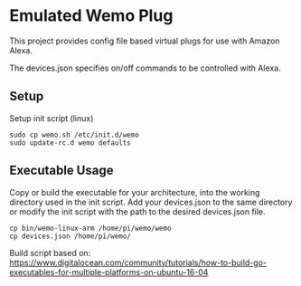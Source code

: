 # Emulated Wemo Plug

This project provides config file based virtual plugs for use with Amazon Alexa.

The devices.json specifies on/off commands to be controlled with Alexa.

## Setup

Setup init script (linux)

```
sudo cp wemo.sh /etc/init.d/wemo
sudo update-rc.d wemo defaults
```

## Executable Usage

Copy or build the executable for your architecture, into the working directory used in the init script. Add your devices.json to the same directory or modify the init script with the path to the desired devices.json file.

```
cp bin/wemo-linux-arm /home/pi/wemo/wemo
cp devices.json /home/pi/wemo/
```


Build script based on: https://www.digitalocean.com/community/tutorials/how-to-build-go-executables-for-multiple-platforms-on-ubuntu-16-04
